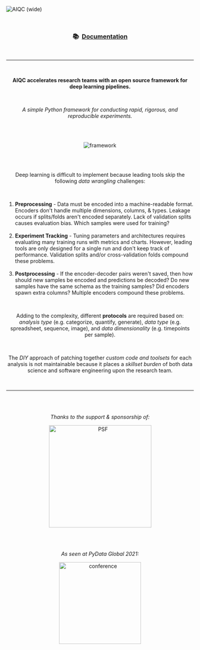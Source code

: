 <!-- This page is formatted for GitHub's markdown renderer -->
![AIQC (wide)](https://raw.githubusercontent.com/aiqc/aiqc/main/docs/images/aiqc_logo_banner_controlroom.png)

</br>
<h3 align='center'>📚&nbsp;&nbsp;<a href="https://aiqc.readthedocs.io/">Documentation</a></h3>
</br>

---

</br>

<p align='center'><b>AIQC accelerates research teams with an open source framework for deep learning pipelines.</b></p>
</br>
<p align='center'><i>A simple Python framework for conducting rapid, rigorous, and reproducible experiments.</i></p>


</br>
</br>

<p align='center'>
	<img src="https://raw.githubusercontent.com/aiqc/aiqc/main/docs/images/framework_dec31.png" alt="framework"/>
</p>

</br>
</br>

<p align='center'>
 Deep learning is difficult to implement because leading tools skip the following <i>data wrangling</i> challenges:
</p>

</br>

<ol>
	<li>
		<b>Preprocessing</b> - Data must be encoded into a machine-readable format. Encoders don't handle multiple dimensions, columns, & types. Leakage occurs if splits/folds aren't encoded separately. Lack of validation splits causes evaluation bias. Which samples were used for training?
	</li>
	</br>
	<li>
		<b>Experiment Tracking</b> - Tuning parameters and architectures requires evaluating many training runs with metrics and charts. However, leading tools are only designed for a single run and don't keep track of performance. Validation splits and/or cross-validation folds compound these problems.
	</li>
	</br>
	<li>
		<b>Postprocessing</b> - If the encoder-decoder pairs weren't saved, then how should new samples be encoded and predictions be decoded? Do new samples have the same schema as the training samples? Did encoders spawn extra columns? Multiple encoders compound these problems.
	</li>
</ol>

</br>

<p align='center'>
	Adding to the complexity, different <b>protocols</b> are required based on: <i>analysis type</i> (e.g. categorize, quantify, generate), <i>data type</i> (e.g. spreadsheet, sequence, image), and <i>data dimensionality</i> (e.g. timepoints per sample).
</p>
</br>
<p align='center'>
	The <i>DIY</i> approach of patching together <i>custom code and toolsets</i> for each analysis is not maintainable because it places a <i>skillset burden</i> of both data science and software engineering upon the research team.
</p>
</br>

---

</br>
</br>

<p align="center">
	<i>Thanks to the support & sponsorship of:</i>
</p>

<p align="center">
	<a href="https://wiki.python.org/psf/ScientificWG/Charter_v3">
		<img src="https://raw.githubusercontent.com/aiqc/aiqc/main/docs/images/psf_wide.png" width="275" alt="PSF"/>
	</a>
</p>

</br>
</br>

<p align="center">
	<i>As seen at PyData Global 2021:</i>
</p>

<p align="center">
	<a href="https://pydata.org/global2021/schedule/presentation/33/aiqc-deep-learning-experiment-tracking-with-multi-dimensional-prepost-processing/">
		<img src="https://raw.githubusercontent.com/aiqc/aiqc/main/docs/images/pydata_logo.png" width="220" alt="conference"/>
	</a>
</p>

